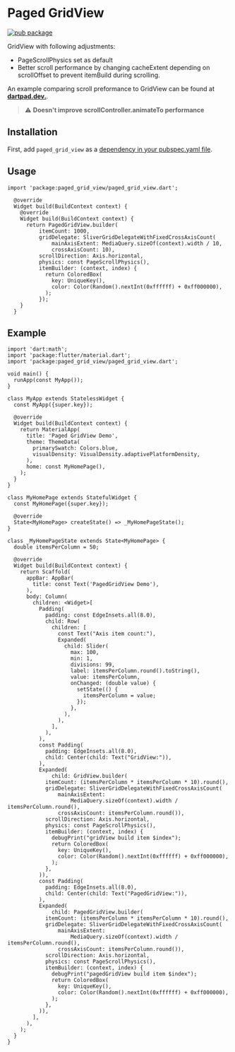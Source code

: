 <?code-excerpt path-base="excerpts/packages/paged_grid_view"?>

# Paged GridView

[![pub package](https://img.shields.io/pub/v/paged_grid_view.svg)](https://pub.dev/packages/paged_grid_view)

GridView with following adjustments:
* PageScrollPhysics set as default
* Better scroll performance by changing cacheExtent depending on scrollOffset to prevent itemBuild during scrolling.

An example comparing scroll preformance to GridView can be found at [**dartpad.dev.**](https://dartpad.dev/?id=6c9f64d9032cefa564b72c7bbd1c979a).

> :warning: **Doesn't improve scrollController.animateTo performance**

## Installation

First, add `paged_grid_view` as a [dependency in your pubspec.yaml file](https://flutter.dev/using-packages/).

##  Usage

```
import 'package:paged_grid_view/paged_grid_view.dart';

  @override
  Widget build(BuildContext context) {
    @override
    Widget build(BuildContext context) {
      return PagedGridView.builder(
          itemCount: 1000,
          gridDelegate: SliverGridDelegateWithFixedCrossAxisCount(
              mainAxisExtent: MediaQuery.sizeOf(context).width / 10,
              crossAxisCount: 10),
          scrollDirection: Axis.horizontal,
          physics: const PageScrollPhysics(),
          itemBuilder: (context, index) {
            return ColoredBox(
              key: UniqueKey(),
              color: Color(Random().nextInt(0xffffff) + 0xff000000),
            );
          });
    }
  }
```

## Example

```
import 'dart:math';
import 'package:flutter/material.dart';
import 'package:paged_grid_view/paged_grid_view.dart';

void main() {
  runApp(const MyApp());
}

class MyApp extends StatelessWidget {
  const MyApp({super.key});

  @override
  Widget build(BuildContext context) {
    return MaterialApp(
      title: 'Paged GridView Demo',
      theme: ThemeData(
        primarySwatch: Colors.blue,
        visualDensity: VisualDensity.adaptivePlatformDensity,
      ),
      home: const MyHomePage(),
    );
  }
}

class MyHomePage extends StatefulWidget {
  const MyHomePage({super.key});

  @override
  State<MyHomePage> createState() => _MyHomePageState();
}

class _MyHomePageState extends State<MyHomePage> {
  double itemsPerColumn = 50;

  @override
  Widget build(BuildContext context) {
    return Scaffold(
      appBar: AppBar(
        title: const Text('PagedGridView Demo'),
      ),
      body: Column(
        children: <Widget>[
          Padding(
            padding: const EdgeInsets.all(8.0),
            child: Row(
              children: [
                const Text("Axis item count:"),
                Expanded(
                  child: Slider(
                    max: 100,
                    min: 1,
                    divisions: 99,
                    label: itemsPerColumn.round().toString(),
                    value: itemsPerColumn,
                    onChanged: (double value) {
                      setState(() {
                        itemsPerColumn = value;
                      });
                    },
                  ),
                ),
              ],
            ),
          ),
          const Padding(
            padding: EdgeInsets.all(8.0),
            child: Center(child: Text("GridView:")),
          ),
          Expanded(
              child: GridView.builder(
            itemCount: (itemsPerColumn * itemsPerColumn * 10).round(),
            gridDelegate: SliverGridDelegateWithFixedCrossAxisCount(
                mainAxisExtent:
                    MediaQuery.sizeOf(context).width / itemsPerColumn.round(),
                crossAxisCount: itemsPerColumn.round()),
            scrollDirection: Axis.horizontal,
            physics: const PageScrollPhysics(),
            itemBuilder: (context, index) {
              debugPrint("gridView build item $index");
              return ColoredBox(
                key: UniqueKey(),
                color: Color(Random().nextInt(0xffffff) + 0xff000000),
              );
            },
          )),
          const Padding(
            padding: EdgeInsets.all(8.0),
            child: Center(child: Text("PagedGridView:")),
          ),
          Expanded(
              child: PagedGridView.builder(
            itemCount: (itemsPerColumn * itemsPerColumn * 10).round(),
            gridDelegate: SliverGridDelegateWithFixedCrossAxisCount(
                mainAxisExtent:
                    MediaQuery.sizeOf(context).width / itemsPerColumn.round(),
                crossAxisCount: itemsPerColumn.round()),
            scrollDirection: Axis.horizontal,
            physics: const PageScrollPhysics(),
            itemBuilder: (context, index) {
              debugPrint("pagedGridView build item $index");
              return ColoredBox(
                key: UniqueKey(),
                color: Color(Random().nextInt(0xffffff) + 0xff000000),
              );
            },
          )),
        ],
      ),
    );
  }
}
```